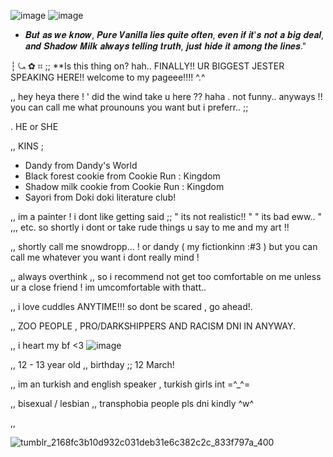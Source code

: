 ![image](https://github.com/user-attachments/assets/2e0ef214-71a9-41b9-ac61-2d215812dcbf)
![image](https://github.com/user-attachments/assets/1ce7c4fe-6e8c-48cc-8f0e-891297559f38)

 - 𝑩𝒖𝒕 𝒂𝒔 𝒘𝒆 𝒌𝒏𝒐𝒘, 𝑷𝒖𝒓𝒆 𝑽𝒂𝒏𝒊𝒍𝒍𝒂 𝒍𝒊𝒆𝒔 𝒒𝒖𝒊𝒕𝒆 𝒐𝒇𝒕𝒆𝒏, 𝒆𝒗𝒆𝒏 𝒊𝒇 𝒊𝒕'𝒔 𝒏𝒐𝒕 𝒂 𝒃𝒊𝒈 𝒅𝒆𝒂𝒍, 𝒂𝒏𝒅 𝑺𝒉𝒂𝒅𝒐𝒘 𝑴𝒊𝒍𝒌 𝒂𝒍𝒘𝒂𝒚𝒔 𝒕𝒆𝒍𝒍𝒊𝒏𝒈 𝒕𝒓𝒖𝒕𝒉, 𝒋𝒖𝒔𝒕 𝒉𝒊𝒅𝒆 𝒊𝒕 𝒂𝒎𝒐𝒏𝒈 𝒕𝒉𝒆 𝒍𝒊𝒏𝒆𝒔."



┆ ⤿  ✿  ⌗ ;; **Is this thing on? hah.. FINALLY!! UR BIGGEST JESTER SPEAKING HERE!! welcome to my pageee!!!! ^.^ 

,, hey heya there ! ' did the wind take u here ?? haha . not funny.. anyways !! you can call me what prounouns you want but i preferr.. ;;

. HE or SHE

,, KINS ; 

- Dandy from Dandy's World
- Black forest cookie from Cookie Run : Kingdom
- Shadow milk cookie from Cookie Run : Kingdom
- Sayori from Doki doki literature club!

,, im a painter ! i dont like getting said ;; " its not realistic!! " " its bad eww.. " ,,, etc. so shortly i dont or take rude things u say to me and my art !!

,, shortly call me snowdropp... ! or dandy ( my fictionkinn :#3 ) but you can call me whatever you want i dont really mind !

,, always overthink ,, so i recommend not get too comfortable on me unless ur a close friend ! im umcomfortable with thatt..

,, i love cuddles ANYTIME!!! so dont be scared , go ahead!.

,, ZOO PEOPLE , PRO/DARKSHIPPERS AND RACISM DNI IN ANYWAY.

,, i heart my bf <3  ![image](https://github.com/user-attachments/assets/7d2d7738-07ed-442d-a4a5-cc7686828752)

,, 12 - 13 year old ,, birthday ;; 12 March! 

,,  im an turkish and english speaker , turkish girls int =^_^=  

,, bisexual / lesbian ,, transphobia people pls dni kindly ^w^

,, 


![tumblr_2168fc3b10d932c031deb31e6c382c2c_833f797a_400](https://github.com/user-attachments/assets/64d7156f-7fb5-45c4-8634-56f0430f2eaa)







<!--
**Dand1cusDanc1fer/dand1cusdanc1fer** is a ✨ _special_ ✨ repository because its `README.md` (this file) appears on your GitHub profile.

,
,
